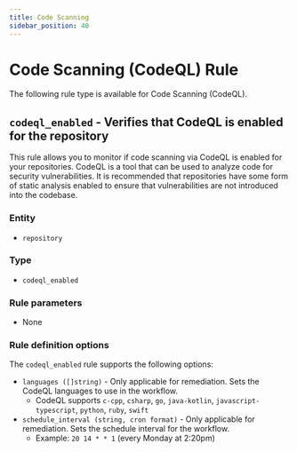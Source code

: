 ```yaml
---
title: Code Scanning
sidebar_position: 40
---
```


# Code Scanning (CodeQL) Rule

The following rule type is available for Code Scanning (CodeQL).

## `codeql_enabled` - Verifies that CodeQL is enabled for the repository

This rule allows you to monitor if code scanning via CodeQL is enabled for your repositories. 
CodeQL is a tool that can be used to analyze code for security vulnerabilities.
It is recommended that repositories have some form of static analysis enabled
to ensure that vulnerabilities are not introduced into the codebase.

### Entity
- `repository`

### Type
- `codeql_enabled`

### Rule parameters
- None

### Rule definition options

The `codeql_enabled` rule supports the following options:
- `languages ([]string)` - Only applicable for remediation. Sets the CodeQL languages to use in the workflow.
    - CodeQL supports `c-cpp`, `csharp`, `go`, `java-kotlin`, `javascript-typescript`, `python`, `ruby`, `swift`
- `schedule_interval (string, cron format)` - Only applicable for remediation. Sets the schedule interval for the workflow.
    - Example: `20 14 * * 1` (every Monday at 2:20pm)
